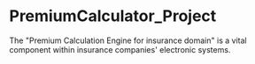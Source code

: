 # PremiumCalculator_Project
The "Premium Calculation Engine for insurance domain" is a vital component within insurance companies' electronic systems.
